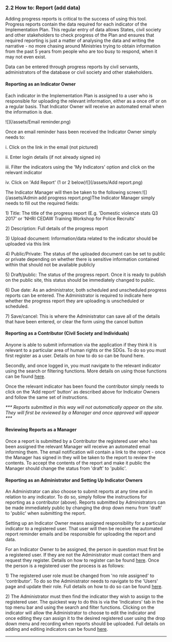### 2.2 How to: Report \(add data\)

Adding progress reports is critical to the success of using this tool. Progress reports contain the data required for each indicator of the Implementation Plan. This regular entry of data allows States, civil society and other stakeholders to check progress of the Plan and ensures that required reporting is just a matter of analysing the data and writing the narrative - no more chasing around Ministries trying to obtain information from the past 5 years from people who are too busy to respond, when it may not even exist.

Data can be entered through progress reports by civil servants, administrators of the database or civil society and other stakeholders.

#### **Reporting as an Indicator Owner**

Each indicator in the Implementation Plan is assigned to a user who is responsible for uploading the relevant information, either as a once off or on a regular basis. That Indicator Owner will receive an automated email when the information is due.

![](/assets/Email reminder.png)

Once an email reminder hass been received the Indicator Owner simply needs to:

i. Click on the link in the email \(not pictured\)

ii. Enter login details \(if not already signed in\)

iii. Filter the indicators using the 'My Indicators' option and click on the relevant indicator

iv. Click on 'Add Report' \(1 or 2 below\)![](/assets/Add report.png)

The Indicator Manager will then be taken to the following screen:![](/assets/Admin add progress report.png)The Indicator Manager simply needs to fill out the required fields:

1\) Title: The title of the progress report \(E.g. 'Domestic violence stats Q3 2017' or 'NHRI CEDAW Training Workshop for Police Recruits'

2\) Description: Full details of the progress report

3\) Upload document: Information/data related to the indicator should be uploaded via this link

4\) Public/Private: The status of the uploaded document can be set to public or private depending on whether there is sensitive information contained within that should not be available publicly

5\) Draft/public: The status of the progress report. Once it is ready to publish on the public site, this status should be immediately changed to public.

6\) Due date: As an administrator, both scheduled and unscheduled progress reports can be entered. The Administrator is required to indicate here whether the progress report they are uploading is unscheduled or scheduled.

7\) Save/cancel: This is where the Administrator can save all of the details that have been entered, or clear the form using the cancel button

#### Reporting as a Contributor \(Civil Society and Individuals\)

Anyone is able to submit information via the application if they think it is relevant to a particular area of human rights or the SDGs. To do so you must first register as a user. Details on how to do so can be found here.

Secondly, and once logged in, you must navigate to the relevant indicator using the search or filtering functions. More details on using those functions can be found [here](/getting-started-quick-start/filter-and-search.md).

Once the relevant indicator has been found the contributor simply needs to click on the 'Add report' button' as described above for Indicator Owners and follow the same set of instructions.

_\*\*\* Reports submitted in this way will not automatically appear on the site. They will first be reviewed by a Manager and once approved will appear \*\*\*_

#### Reviewing Reports as a Manager

Once a report is submitted by a Contributor the registered user who has been assigned the relevant Manager will receive an automated email informing them. The email notification will contain a link to the report - once the Manager has signed in they will be taken to the report to review the contents. To accept the contents of the report and make it public the Manager should change the status from 'draft' to 'public'. 

#### Reporting as an Administrator and Setting Up Indicator Owners

An Administrator can also choose to submit reports at any time and in relation to any indicator. To do so, simply follow the instructions for reporting as a contributor \(above\). Reports submitted by Administrators can be made immediately public by  changing the drop down menu from 'draft' to 'public' when submitting the report. 

Setting up an Indicator Owner means assigned responsibility for a particular indicator to a registered user. That user will then be receive the automated report reminder emails and be responsible for uploading the report and data. 

For an Indicator Owner to be assigned, the person in question must first be a registered user. If they are not the Administrator must contact them and request they register. Details on how to register can be found [here](/getting-started/users-and-roles.md). Once the person is a registered user the process is as follows:

1\) The registered user role must be changed from 'no role assigned' to 'contributor'. To do so the Administrator needs to navigate to the 'Users' page and update their role. Full details on how to do so can be found [here](/users/users.md). 

2\) The Administrator must then find the indicator they wish to assign to the registered user. The quickest way to do this is via the 'Indicators' tab in the top menu bar and using the search and filter functions. Clicking on the indicator will allow the Administrator to choose to edit the indicator and once editing they can assign it to the desired registered user using the drop down menu and recording when reports should be uploaded. Full details on adding and editing indicators can be found [here](/visitors/indicators.md). 

---



